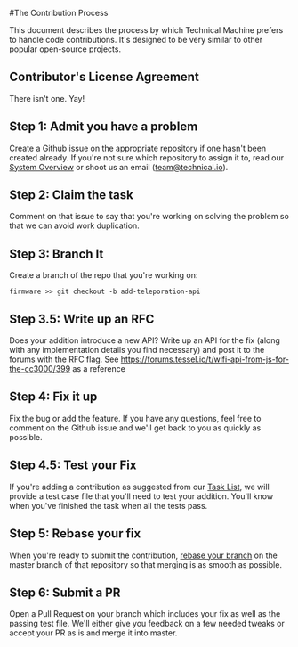 #The Contribution Process

This document describes the process by which Technical Machine prefers to handle code contributions. It's designed to be very similar to other popular open-source projects.

## Contributor's License Agreement

There isn't one. Yay!

## Step 1: Admit you have a problem

Create a Github issue on the appropriate repository if one hasn't been created already. If you're not sure which repository to assign it to, read our [System Overview](./system-overview.md) or shoot us an email (team@technical.io).

## Step 2: Claim the task

Comment on that issue to say that you're working on solving the problem so that we can avoid work duplication.

## Step 3: Branch It

Create a branch of the repo that you're working on:

```
firmware >> git checkout -b add-teleporation-api
```

## Step 3.5: Write up an RFC
Does your addition introduce a new API? Write up an API for the fix (along with any implementation details you find necessary) and post it to the forums with the RFC flag. See https://forums.tessel.io/t/wifi-api-from-js-for-the-cc3000/399 as a reference

## Step 4: Fix it up

Fix the bug or add the feature. If you have any questions, feel free to comment on the Github issue and we'll get back to you as quickly as possible.

## Step 4.5: Test your Fix

If you're adding a contribution as suggested from our [Task List](./task-list.md), we will provide a test case file that you'll need to test your addition. You'll know when you've finished the task when all the tests pass.

## Step 5: Rebase your fix

When you're ready to submit the contribution, [rebase your branch](http://git-scm.com/book/en/Git-Branching-Rebasing) on the master branch of that repository so that merging is as smooth as possible. 

## Step 6: Submit a PR

Open a Pull Request on your branch which includes your fix as well as the passing test file. We'll either give you feedback on a few needed tweaks or accept your PR as is and merge it into master. 




